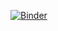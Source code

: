 

[![Binder](https://mybinder.org/badge.svg)](https://mybinder.org/v2/gh/mohitganguly/test_binder/master)






